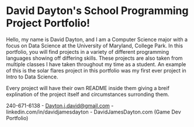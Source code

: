 # David Dayton's School Programming Project Portfolio!
Hello, my name is David Dayton, and I am a Computer Science major with a focus on Data Science at the University of Maryland, College Park.
In this portfolio, you will find projects in a variety of different programming languages showing off differing skills. 
These projects are also taken from multiple classes I have taken throughout my time as a student. 
An example of this is the solar flares project in this portfolio was my first ever project in Intro to Data Science. 

Every project will have their own README inside them giving a breif explination of the project itself and circumstances surronding them. 

240-671-6138 - Dayton.j.david@gmail.com - linkedin.com/in/davidjamesdayton - DavidJamesDayton.com (Game Dev Portfolio)
